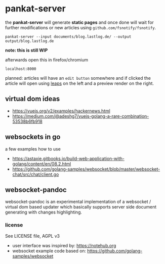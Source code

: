 # pankat-server

the **pankat-server** will generate **static pages** and once done will wait for further modifications or new articles using `github.com/fsnotify/fsnotify`.

    pankat-server --input documents/blog.lastlog.de/ --output output/blog.lastlog.de

**note: this is still WIP**

afterwards open this in firefox/chromium 

    localhost:8000

planned: articles will have an `edit button` somewhere and if clicked the article will open using [leaps](https://github.com/Jeffail/leaps) on the left and a preview render on the right.

## virtual dom ideas

* https://vuejs.org/v2/examples/hackernews.html
* https://medium.com/@adeshg7/vuejs-golang-a-rare-combination-53538b6fb918

## websockets in go

a few examples how to use

* https://astaxie.gitbooks.io/build-web-application-with-golang/content/en/08.2.html
* https://github.com/golang-samples/websocket/blob/master/websocket-chat/src/chat/client.go


## websocket-pandoc

websocket-pandoc is an experimental implementation of a websocket / virtual dom based updater which basically supports server side document generating with changes highlighting.

### license

See LICENSE file, AGPL v3

* user interface was inspired by: https://notehub.org
* websocket example code based on: https://github.com/golang-samples/websocket
